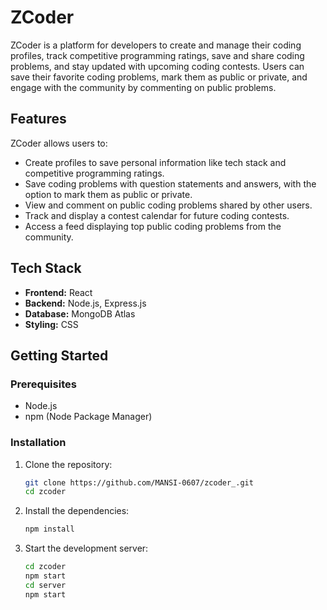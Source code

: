 # ZCoder

ZCoder is a platform for developers to create and manage their coding profiles, track competitive programming ratings, save and share coding problems, and stay updated with upcoming coding contests. Users can save their favorite coding problems, mark them as public or private, and engage with the community by commenting on public problems.

## Features

ZCoder allows users to:
- Create profiles to save personal information like tech stack and competitive programming ratings.
- Save coding problems with question statements and answers, with the option to mark them as public or private.
- View and comment on public coding problems shared by other users.
- Track and display a contest calendar for future coding contests.
- Access a feed displaying top public coding problems from the community.

## Tech Stack

- **Frontend:** React
- **Backend:** Node.js, Express.js
- **Database:** MongoDB Atlas 
- **Styling:** CSS

## Getting Started

### Prerequisites

- Node.js
- npm (Node Package Manager)

### Installation

1. Clone the repository:

   ```sh
   git clone https://github.com/MANSI-0607/zcoder_.git
   cd zcoder
2. Install the dependencies:
   ```sh
   npm install
3. Start the development server:
    ```sh
    cd zcoder
    npm start
    cd server
    npm start
  
